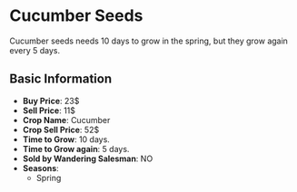 # Cucumber Seeds

Cucumber seeds needs 10 days to grow in the spring, but they grow again every 5 days.

## Basic Information

- **Buy Price**: 23$
- **Sell Price**: 11$
- **Crop Name**: Cucumber
- **Crop Sell Price**: 52$
- **Time to Grow**: 10 days.
- **Time to Grow again**: 5 days.
- **Sold by Wandering Salesman**: NO
- **Seasons**:
  - Spring